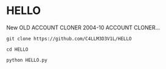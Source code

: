 # HELLO
New OLD ACCOUNT CLONER 2004-10 ACCOUNT CLONER...

`git clone https://github.com/C4LLM3D3V1L/HELLO`

`cd HELLO`

`python HELLO.py`

